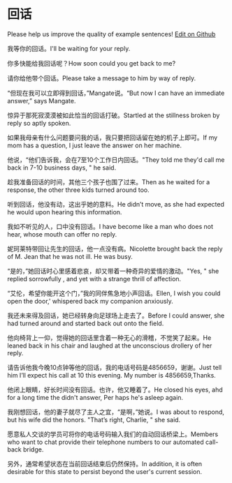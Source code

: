 # 回话

Please help us improve the quality of example sentences! [Edit on Github](https://github.com/jiyushe/jiyu-example-sentence-source/blob/main/chinese/huihua_1.md)

<p><span class="chinese">我等你的回话。</span><span class="english">I'll be waiting for your reply.</span></p>

<p><span class="chinese">你多快能给我回话呢？</span><span class="english">How soon could you get back to me?</span></p>

<p><span class="chinese">请你给他带个回话。</span><span class="english">Please take a message to him by way of reply.</span></p>

<p><span class="chinese">“但现在我可以立即得到回话，”Mangate说。</span><span class="english">“But now I can have an immediate answer,” says Mangate.</span></p>

<p><span class="chinese">惊异于那死寂漠漠被如此恰当的回话打破。</span><span class="english">Startled at the stillness broken by reply so aptly spoken.</span></p>

<p><span class="chinese">如果我母亲有什么问题要问我的话，我只要把回话留在她的机子上即可。</span><span class="english">If my mom has a question, I just leave the answer on her machine.</span></p>

<p><span class="chinese">他说，“他们告诉我，会在7至10个工作日内回话。</span><span class="english">"They told me they'd call me back in 7-10 business days, " he said.</span></p>

<p><span class="chinese">趁我准备回话的时间，其他三个孩子也围了过来。</span><span class="english">Then as he waited for a response, the other three kids turned around too.</span></p>

<p><span class="chinese">听到回话，他没有动，这出乎她的意料。</span><span class="english">He didn’t move, as she had expected he would upon hearing this information.</span></p>

<p><span class="chinese">我如不听见的人，口中没有回话。</span><span class="english">I have become like a man who does not hear, whose mouth can offer no reply.</span></p>

<p><span class="chinese">妮珂莱特带回让先生的回话，他一点没有病。</span><span class="english">Nicolette brought back the reply of M. Jean that he was not ill. He was busy.</span></p>

<p><span class="chinese">“是的，”她回话时心里感着悲哀，却又带着一种奇异的爱情的激动。</span><span class="english">"Yes, " she replied sorrowfully , and yet with a strange thrill of affection.</span></p>

<p><span class="chinese">“艾伦，希望你能开这个门，”我的同伴焦急地小声回话。</span><span class="english">Ellen, I wish you could open the door,' whispered back my companion anxiously.</span></p>

<p><span class="chinese">我还未来得及回话，她已经转身向足球场上走去了。</span><span class="english">Before I could answer, she had turned around and started back out onto the field.</span></p>

<p><span class="chinese">他向椅背上一仰，觉得她的回话里含着一种无心的滑稽，不觉笑了起来。</span><span class="english">He leaned back in his chair and laughed at the unconscious drollery of her reply.</span></p>

<p><span class="chinese">请告诉他我今晚10点钟等他的回话，我的电话号码是4856659，谢谢。</span><span class="english">Just tell him I’ll expect his call at 10 this evening. My number is 4856659,Thanks.</span></p>

<p><span class="chinese">他闭上眼睛，好长时间没有回话。也许，他又睡着了。</span><span class="english">He closed his eyes, ahd for a long time the didn't answer, Per haps he's asleep again.</span></p>

<p><span class="chinese">我刚想回话，他的妻子就尽了主人之宜，“是啊，”她说。</span><span class="english">I was about to respond, but his wife did the honors. "That’s right, Charlie, " she said.</span></p>

<p><span class="chinese">愿意私人交谈的学员可将你的电话号码输入我们的自动回话桥梁上。</span><span class="english">Members who want to chat provide their telephone numbers to our automated call-back bridge.</span></p>

<p><span class="chinese">另外，通常希望状态在当前回话结束后仍然保持。</span><span class="english">In addition, it is often desirable for this state to persist beyond the user's current session.</span></p>

